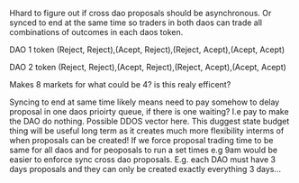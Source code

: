 Hhard to figure out if cross dao proposals should be asynchronous. Or synced to end at the same time so traders in both daos can trade all combinations of outcomes in each daos token. 

DAO 1 token (Reject, Reject),(Acept, Reject),(Reject, Acept),(Acept, Acept)

DAO 2 token (Reject, Reject),(Acept, Reject),(Reject, Acept),(Acept, Acept) 

Makes 8 markets for what could be 4? is this realy efficent?

Syncing to end at same time likely means need to pay somehow to delay proposal in one daos prioirty queue, if there is one waiting? I.e pay to make the DAO do nothing. Possible DDOS vector here. This duggest state budget thing will be useful long term as it creates much more flexibility interms of when proposals can be created!  If we force proposal trading time to be same for all daos and for peoposals to run a set times e.g 9am would be easier to enforce sync cross dao proposals. E.g. each DAO must have 3 days proposals and they can only be created exactly everything 3 days...